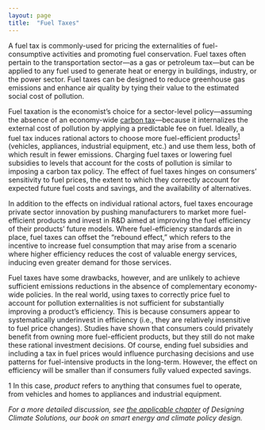```yaml
---
layout: page
title:  "Fuel Taxes"
---
```

A fuel tax is commonly-used for pricing the externalities of fuel-consumptive activities and promoting fuel conservation.  Fuel taxes often pertain to the transportation sector—as a gas or petroleum tax—but can be applied to any fuel used to generate heat or energy in buildings, industry, or the power sector.  Fuel taxes can be designed to reduce greenhouse gas emissions and enhance air quality by tying their value to the estimated social cost of pollution.  

Fuel taxation is the economist’s choice for a sector-level policy—assuming the absence of an economy-wide [carbon tax](carbon-tax.html)—because it internalizes the external cost of pollution by applying a predictable fee on fuel.  Ideally, a fuel tax induces rational actors to choose more fuel-efficient products<sup>[1](#fn-1)</sup> (vehicles, appliances, industrial equipment, etc.) and use them less, both of which result in fewer emissions.  Charging fuel taxes or lowering fuel subsidies to levels that account for the costs of pollution is similar to imposing a carbon tax policy.  The effect of fuel taxes hinges on consumers’ sensitivity to fuel prices, the extent to which they correctly account for expected future fuel costs and savings, and the availability of alternatives.
 
In addition to the effects on individual rational actors, fuel taxes encourage private sector innovation by pushing manufacturers to market more fuel-efficient products and invest in R&D aimed at improving the fuel efficiency of their products’ future models.  Where fuel-efficiency standards are in place, fuel taxes can offset the “rebound effect,” which refers to the incentive to increase fuel consumption that may arise from a scenario where higher efficiency reduces the cost of valuable energy services, inducing even greater demand for those services.  

Fuel taxes have some drawbacks, however, and are unlikely to achieve sufficient emissions reductions in the absence of complementary economy-wide policies.  In the real world, using taxes to correctly price fuel to account for pollution externalities is not sufficient for substantially improving a product’s efficiency.  This is because consumers appear to systematically underinvest in efficiency (i.e., they are relatively insensitive to fuel price changes).  Studies have shown that consumers could privately benefit from owning more fuel-efficient products, but they still do not make these rational investment decisions.  Of course, ending fuel subsidies and including a tax in fuel prices would influence purchasing decisions and use patterns for fuel-intensive products in the long-term.  However, the effect on efficiency will be smaller than if consumers fully valued expected savings.

<a name="fn-1">1</a> In this case, *product* refers to anything that consumes fuel to operate, from vehicles and homes to appliances and industrial equipment.

*For a more detailed discussion, see [the applicable chapter](https://www.energypolicy.solutions/policies/vehicle-and-fuel-fees-and-feebates/) of Designing Climate Solutions, our book on smart energy and climate policy design.*
